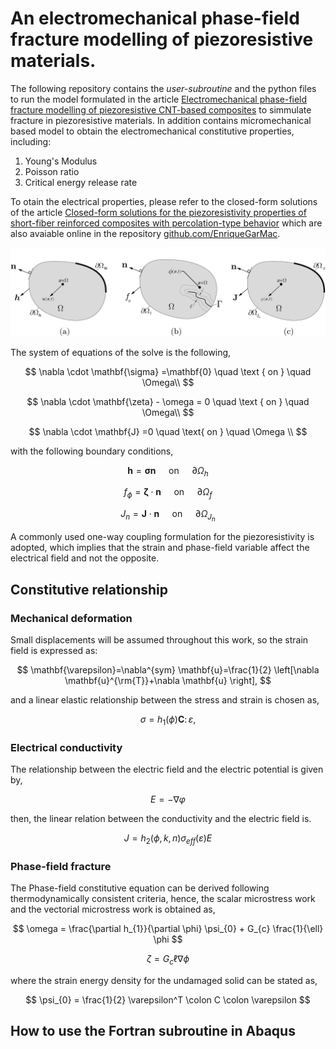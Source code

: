 # An electromechanical phase-field fracture modelling of piezoresistive materials.

The following repository contains the *user-subroutine* and the python files to run the model formulated in the article [Electromechanical phase-field fracture modelling of piezoresistive CNT-based composites](https://doi.org/10.1016/j.cma.2023.115941) to simmulate fracture in piezoresistive materials. In addition contains micromechanical based model to obtain the electromechanical constitutive properties, including:
1. Young's Modulus
2. Poisson ratio
3. Critical energy release rate

To otain the electrical properties, please refer to the closed-form solutions of the article [Closed-form solutions for the piezoresistivity properties of short-fiber reinforced composites with percolation-type behavior](https://doi.org/10.1016/j.carbon.2021.08.083) which are also avaiable online in the repository [github.com/EnriqueGarMac](https://github.com/EnriqueGarMac/Analytical_Piezoresistivity).



![](Fig_diagram.jpg?raw=true)


The system of equations of the solve is the following,

$$
\nabla \cdot \mathbf{\sigma} =\mathbf{0} \quad \text { on } \quad \Omega\\
$$

$$
\nabla \cdot \mathbf{\zeta} - \omega = 0 \quad \text { on } \quad \Omega\\
$$

$$
\nabla \cdot  \mathbf{J} =0 \quad \text{ on } \quad \Omega \\
$$

with the following boundary conditions,

$$
\mathbf{h} =\mathbf{\sigma}  \mathbf{n} \quad \text { on } \quad \partial \Omega_{h}
$$

$$
f_{\phi} = \mathbf{\zeta} \cdot \mathbf{n} \quad \text { on } \quad \partial \Omega_{f}
$$

$$
J_{n} =\mathbf{J} \cdot \mathbf{n} \quad \text{ on } \quad \partial \Omega_{ J_{n} } 
$$


A commonly used one-way coupling formulation for the piezoresistivity is adopted, which implies that the strain and phase-field variable affect the electrical field and not the opposite.
## Constitutive relationship
### Mechanical deformation
Small displacements  will be assumed throughout this work, so the strain field is expressed as:

$$
    \mathbf{\varepsilon}=\nabla^{sym} \mathbf{u}=\frac{1}{2} \left[\nabla \mathbf{u}^{\rm{T}}+\nabla \mathbf{u} \right],
$$


and a linear elastic relationship between the stress and strain is chosen as,

$$
\sigma=h_{1}(\phi)\mathbf{C} \colon \varepsilon,
$$

### Electrical conductivity

The relationship between the electric field and the electric potential is given by,

$$
E = -\nabla \varphi
$$

then, the linear relation between the conductivity and the electric field is.

$$
J = h_{2}(\phi,k,n) \sigma_{eff}(\varepsilon) E
$$

### Phase-field fracture

The Phase-field constitutive equation can be derived following thermodynamically consistent criteria, hence, the scalar microstress work  and the vectorial microstress work is obtained as,

$$
\omega =  \frac{\partial h_{1}}{\partial \phi} \psi_{0} + G_{c} \frac{1}{\ell} \phi
$$


$$
\zeta = G_{c} \ell \nabla \phi
$$

where the strain energy density for the undamaged solid can be stated as,


$$
\psi_{0} = \frac{1}{2} \varepsilon^T \colon C \colon \varepsilon
$$


## How to use the Fortran subroutine in Abaqus



